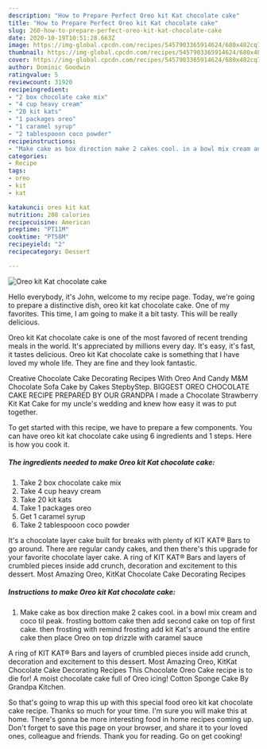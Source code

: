 ```yaml
---
description: "How to Prepare Perfect Oreo kit Kat chocolate cake"
title: "How to Prepare Perfect Oreo kit Kat chocolate cake"
slug: 260-how-to-prepare-perfect-oreo-kit-kat-chocolate-cake
date: 2020-10-19T10:51:28.663Z
image: https://img-global.cpcdn.com/recipes/5457903365914624/680x482cq70/oreo-kit-kat-chocolate-cake-recipe-main-photo.jpg
thumbnail: https://img-global.cpcdn.com/recipes/5457903365914624/680x482cq70/oreo-kit-kat-chocolate-cake-recipe-main-photo.jpg
cover: https://img-global.cpcdn.com/recipes/5457903365914624/680x482cq70/oreo-kit-kat-chocolate-cake-recipe-main-photo.jpg
author: Dominic Goodwin
ratingvalue: 5
reviewcount: 31920
recipeingredient:
- "2 box chocolate cake mix"
- "4 cup heavy cream"
- "20 kit kats"
- "1 packages oreo"
- "1 caramel syrup"
- "2 tablespooon coco powder"
recipeinstructions:
- "Make cake as box direction make 2 cakes cool. in a bowl mix cream and coco til peak. frosting bottom cake then add second cake on top of first cake. then frosting with remind frosting  add kit Kat&#39;s around the entire cake then place Oreo on top drizzle with caramel sauce"
categories:
- Recipe
tags:
- oreo
- kit
- kat

katakunci: oreo kit kat 
nutrition: 208 calories
recipecuisine: American
preptime: "PT11M"
cooktime: "PT58M"
recipeyield: "2"
recipecategory: Dessert

---
```



![Oreo kit Kat chocolate cake](https://img-global.cpcdn.com/recipes/5457903365914624/680x482cq70/oreo-kit-kat-chocolate-cake-recipe-main-photo.jpg)

Hello everybody, it's John, welcome to my recipe page. Today, we're going to prepare a distinctive dish, oreo kit kat chocolate cake. One of my favorites. This time, I am going to make it a bit tasty. This will be really delicious.

Oreo kit Kat chocolate cake is one of the most favored of recent trending meals in the world. It's appreciated by millions every day. It's easy, it's fast, it tastes delicious. Oreo kit Kat chocolate cake is something that I have loved my whole life. They are fine and they look fantastic.

Creative Chocolate Cake Decorating Recipes With Oreo And Candy M&amp;M Chocolate Sofa Cake by Cakes StepbyStep. BIGGEST OREO CHOCOLATE CAKE RECIPE PREPARED BY OUR GRANDPA I made a Chocolate Strawberry Kit Kat Cake for my uncle&#39;s wedding and knew how easy it was to put together.


To get started with this recipe, we have to prepare a few components. You can have oreo kit kat chocolate cake using 6 ingredients and 1 steps. Here is how you cook it.

<!--inarticleads1-->

##### The ingredients needed to make Oreo kit Kat chocolate cake:

1. Take 2 box chocolate cake mix
1. Take 4 cup heavy cream
1. Take 20 kit kats
1. Take 1 packages oreo
1. Get 1 caramel syrup
1. Take 2 tablespooon coco powder


It&#39;s a chocolate layer cake built for breaks with plenty of KIT KAT® Bars to go around. There are regular candy cakes, and then there&#39;s this upgrade for your favorite chocolate layer cake. A ring of KIT KAT® Bars and layers of crumbled pieces inside add crunch, decoration and excitement to this dessert. Most Amazing Oreo, KitKat Chocolate Cake Decorating Recipes 

<!--inarticleads2-->

##### Instructions to make Oreo kit Kat chocolate cake:

1. Make cake as box direction make 2 cakes cool. in a bowl mix cream and coco til peak. frosting bottom cake then add second cake on top of first cake. then frosting with remind frosting  add kit Kat&#39;s around the entire cake then place Oreo on top drizzle with caramel sauce


A ring of KIT KAT® Bars and layers of crumbled pieces inside add crunch, decoration and excitement to this dessert. Most Amazing Oreo, KitKat Chocolate Cake Decorating Recipes This Chocolate Oreo Cake recipe is to die for! A moist chocolate cake full of Oreo icing! Cotton Sponge Cake By Grandpa Kitchen. 

So that's going to wrap this up with this special food oreo kit kat chocolate cake recipe. Thanks so much for your time. I'm sure you will make this at home. There's gonna be more interesting food in home recipes coming up. Don't forget to save this page on your browser, and share it to your loved ones, colleague and friends. Thank you for reading. Go on get cooking!
